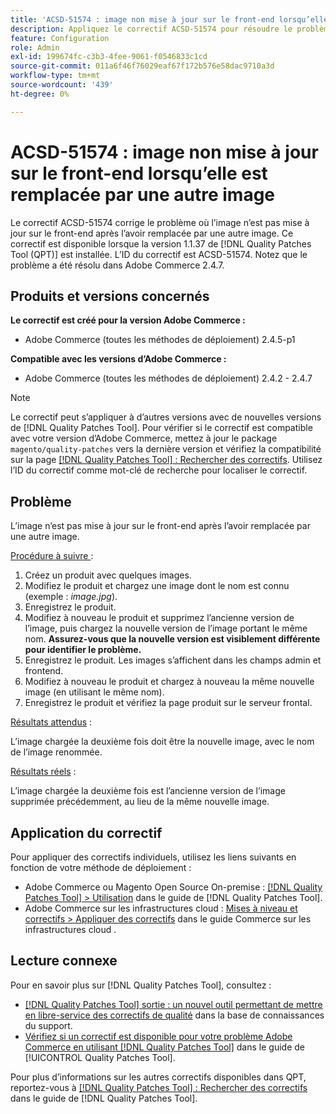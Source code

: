 ```yaml
---
title: 'ACSD-51574 : image non mise à jour sur le front-end lorsqu’elle est remplacée par une autre image'
description: Appliquez le correctif ACSD-51574 pour résoudre le problème Adobe Commerce en raison duquel l’image n’est pas mise à jour sur le front-end après l’avoir remplacée par une autre image.
feature: Configuration
role: Admin
exl-id: 199674fc-c3b3-4fee-9061-f0546833c1cd
source-git-commit: 011a6f46f76029eaf67f172b576e58dac9710a3d
workflow-type: tm+mt
source-wordcount: '439'
ht-degree: 0%

---
```


# ACSD-51574 : image non mise à jour sur le front-end lorsqu’elle est remplacée par une autre image

Le correctif ACSD-51574 corrige le problème où l’image n’est pas mise à jour sur le front-end après l’avoir remplacée par une autre image. Ce correctif est disponible lorsque la version 1.1.37 de [!DNL Quality Patches Tool (QPT)] est installée. L’ID du correctif est ACSD-51574. Notez que le problème a été résolu dans Adobe Commerce 2.4.7.

## Produits et versions concernés

**Le correctif est créé pour la version Adobe Commerce :**

* Adobe Commerce (toutes les méthodes de déploiement) 2.4.5-p1

**Compatible avec les versions d’Adobe Commerce :**

* Adobe Commerce (toutes les méthodes de déploiement) 2.4.2 - 2.4.7

>[!NOTE]
>
>Le correctif peut s’appliquer à d’autres versions avec de nouvelles versions de [!DNL Quality Patches Tool]. Pour vérifier si le correctif est compatible avec votre version d’Adobe Commerce, mettez à jour le package `magento/quality-patches` vers la dernière version et vérifiez la compatibilité sur la page [[!DNL Quality Patches Tool] : Rechercher des correctifs](https://experienceleague.adobe.com/tools/commerce-quality-patches/index.html). Utilisez l’ID du correctif comme mot-clé de recherche pour localiser le correctif.

## Problème

L’image n’est pas mise à jour sur le front-end après l’avoir remplacée par une autre image.

<u>Procédure à suivre </u> :

1. Créez un produit avec quelques images.
1. Modifiez le produit et chargez une image dont le nom est connu (exemple : *image.jpg*).
1. Enregistrez le produit.
1. Modifiez à nouveau le produit et supprimez l’ancienne version de l’image, puis chargez la nouvelle version de l’image portant le même nom. **Assurez-vous que la nouvelle version est visiblement différente pour identifier le problème.**
1. Enregistrez le produit. Les images s’affichent dans les champs admin et frontend.
1. Modifiez à nouveau le produit et chargez à nouveau la même nouvelle image (en utilisant le même nom).
1. Enregistrez le produit et vérifiez la page produit sur le serveur frontal.

<u>Résultats attendus</u> :

L’image chargée la deuxième fois doit être la nouvelle image, avec le nom de l’image renommée.

<u>Résultats réels</u> :

L’image chargée la deuxième fois est l’ancienne version de l’image supprimée précédemment, au lieu de la même nouvelle image.

## Application du correctif

Pour appliquer des correctifs individuels, utilisez les liens suivants en fonction de votre méthode de déploiement :

* Adobe Commerce ou Magento Open Source On-premise : [[!DNL Quality Patches Tool] > Utilisation](/help/tools/quality-patches-tool/usage.md) dans le guide de [!DNL Quality Patches Tool].
* Adobe Commerce sur les infrastructures cloud : [Mises à niveau et correctifs > Appliquer des correctifs](https://experienceleague.adobe.com/docs/commerce-cloud-service/user-guide/develop/upgrade/apply-patches.html) dans le guide Commerce sur les infrastructures cloud .

## Lecture connexe

Pour en savoir plus sur [!DNL Quality Patches Tool], consultez :

* [[!DNL Quality Patches Tool] sortie : un nouvel outil permettant de mettre en libre-service des correctifs de qualité](https://experienceleague.adobe.com/en/docs/commerce-operations/tools/quality-patches-tool/quality-patches-tool-to-self-serve-quality-patches) dans la base de connaissances du support.
* [Vérifiez si un correctif est disponible pour votre problème Adobe Commerce en utilisant [!DNL Quality Patches Tool]](/help/tools/quality-patches-tool/patches-available-in-qpt/check-patch-for-magento-issue-with-magento-quality-patches.md) dans le guide de [!UICONTROL Quality Patches Tool].


Pour plus d’informations sur les autres correctifs disponibles dans QPT, reportez-vous à [[!DNL Quality Patches Tool] : Rechercher des correctifs](https://experienceleague.adobe.com/tools/commerce-quality-patches/index.html) dans le guide de [!DNL Quality Patches Tool].
